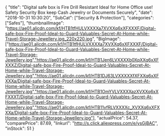 {
	"title": "Digital safe box is Fire Drill Resistant Ideal for Home Office use! Safety Security Box keep Cash Jewelry or Documents Securely",
	"date": "2018-10-31 10:30:20",
	"SubCat": ["Security & Protection"],
	"categories": ["Safes"],
	"thumbnailImage": "https://ae01.alicdn.com/kf/HTB1tfHULVXXXXa7XVXXq6xXFXXXF/Digital-safe-box-Fire-Proof-Ideal-to-Guard-Valuables-Secret-At-Home-while-Travel-Storage-Jewellery.jpg_220x220.jpg",
	"BigImage": ["https://ae01.alicdn.com/kf/HTB1tfHULVXXXXa7XVXXq6xXFXXXF/Digital-safe-box-Fire-Proof-Ideal-to-Guard-Valuables-Secret-At-Home-while-Travel-Storage-Jewellery.jpg","https://ae01.alicdn.com/kf/HTB1Jen6LVXXXXb0XpXXq6xXFXXXZ/Digital-safe-box-Fire-Proof-Ideal-to-Guard-Valuables-Secret-At-Home-while-Travel-Storage-Jewellery.jpg","https://ae01.alicdn.com/kf/HTB1DJ63LVXXXXXfXFXXq6xXFXXXa/Digital-safe-box-Fire-Proof-Ideal-to-Guard-Valuables-Secret-At-Home-while-Travel-Storage-Jewellery.jpg","https://ae01.alicdn.com/kf/HTB1OmYVLVXXXXazXVXXq6xXFXXXT/Digital-safe-box-Fire-Proof-Ideal-to-Guard-Valuables-Secret-At-Home-while-Travel-Storage-Jewellery.jpg","https://ae01.alicdn.com/kf/HTB11vfRLVXXXXc_XVXXq6xXFXXXa/Digital-safe-box-Fire-Proof-Ideal-to-Guard-Valuables-Secret-At-Home-while-Travel-Storage-Jewellery.jpg"],
	"actualPrice": 54.37,
	"comparePrice": 87.69,
	"linkurl": "http://s.click.aliexpress.com/e/ysGjBAC",
	"inStock": 51
}
